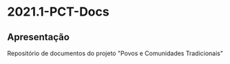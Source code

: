 # 2021.1-PCT-Docs

## Apresentação

Repositório de documentos do projeto "Povos e Comunidades Tradicionais"
